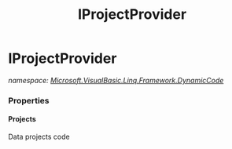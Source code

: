 ﻿---
title: IProjectProvider
---

# IProjectProvider
_namespace: [Microsoft.VisualBasic.Linq.Framework.DynamicCode](N-Microsoft.VisualBasic.Linq.Framework.DynamicCode.html)_





### Properties

#### Projects
Data projects code

